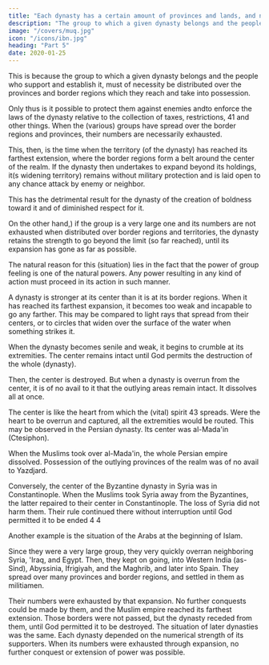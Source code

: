 ```yaml
---
title: "Each dynasty has a certain amount of provinces and lands, and no more"
description: "The group to which a given dynasty belongs and the people who support and establish it, must of necessity be distributed over the provinces and border regions which they reach and take into possession"
image: "/covers/muq.jpg"
icon: "/icons/ibn.jpg"
heading: "Part 5"
date: 2020-01-25
---
```




This is because the group to which a given dynasty belongs and the people who support and establish it, must of necessity be distributed over the provinces and border regions which they reach and take into possession. 

Only thus is it possible to protect them against enemies andto enforce the laws of the dynasty relative to the collection of taxes, restrictions, 41 and other things. When the (various) groups have spread over the border regions and provinces, their numbers are necessarily exhausted. 

This, then, is the time when the territory (of the dynasty) has reached its farthest extension, where the border regions form a belt around the center of the realm. If the dynasty then undertakes to expand beyond its holdings, it(s widening territory) remains without military protection and is laid open to any chance attack by enemy or neighbor. 

This has the detrimental result for the dynasty of the creation of boldness toward it and of diminished respect for it. 

On the other hand,) if the group is a very large one and its numbers are not exhausted when distributed over border regions and territories, the dynasty retains the strength to go beyond the limit (so far reached), until its expansion has gone as
far as possible. 

The natural reason for this (situation) lies in the fact that the power of group feeling is one of the natural powers. Any power resulting in any kind of action must proceed in its action in such manner.

A dynasty is stronger at its center than it is at its border regions. When it has reached its farthest expansion, it becomes too weak and incapable to go any farther. This may be compared to light rays that spread from their centers, or to circles that widen over the surface of the water when something strikes it. 

When the dynasty becomes senile and weak, it begins to crumble at its extremities. The center remains intact until God permits the destruction of the whole (dynasty). 

Then, the center is destroyed. But when a dynasty is overrun from the center, it is of no avail to it that the outlying areas remain intact. It dissolves all at once. 

The center is like the heart from which the (vital) spirit 43 spreads. Were the heart to be overrun and captured, all the extremities would be routed. This may be observed in the Persian dynasty. Its center was al-Mada'in (Ctesiphon). 

When the Muslims took over al-Mada'in, the whole Persian empire dissolved. Possession of the outlying provinces of the realm was of no avail to Yazdjard.

Conversely, the center of the Byzantine dynasty in Syria was in Constantinople. When the Muslims took Syria away from the Byzantines, the latter repaired to their center in Constantinople. The loss of Syria did not harm them. Their
rule continued there without interruption until God permitted it to be ended 4 4

Another example is the situation of the Arabs at the beginning of Islam.

Since they were a very large group, they very quickly overran neighboring Syria, 'Iraq, and Egypt. Then, they kept on going, into Western India (as-Sind), Abyssinia, Ifrigiyah, and the Maghrib, and later into Spain. They spread over many provinces
and border regions, and settled in them as militiamen. 

Their numbers were exhausted by that expansion. No further conquests could be made by them, and the Muslim empire reached its farthest extension. Those borders were not passed, but the dynasty receded from them, until God permitted it to be destroyed.
The situation of later dynasties was the same. Each dynasty depended on the numerical strength of its supporters. When its numbers were exhausted through expansion, no further conquest or extension of power was possible. 
